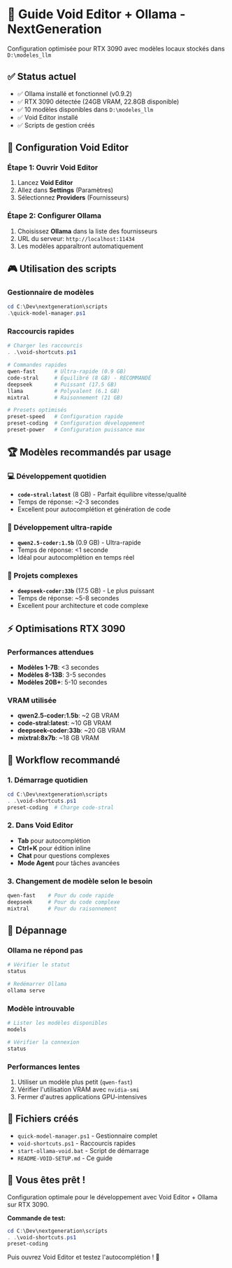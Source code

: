 # 🚀 Guide Void Editor + Ollama - NextGeneration

Configuration optimisée pour RTX 3090 avec modèles locaux stockés dans `D:\modeles_llm`

## ✅ Status actuel
- ✅ Ollama installé et fonctionnel (v0.9.2)
- ✅ RTX 3090 détectée (24GB VRAM, 22.8GB disponible)
- ✅ 10 modèles disponibles dans `D:\modeles_llm`
- ✅ Void Editor installé
- ✅ Scripts de gestion créés

## 🎯 Configuration Void Editor

### Étape 1: Ouvrir Void Editor
1. Lancez **Void Editor** 
2. Allez dans **Settings** (Paramètres)
3. Sélectionnez **Providers** (Fournisseurs)

### Étape 2: Configurer Ollama
1. Choisissez **Ollama** dans la liste des fournisseurs
2. URL du serveur: `http://localhost:11434`
3. Les modèles apparaîtront automatiquement

## 🎮 Utilisation des scripts

### Gestionnaire de modèles
```powershell
cd C:\Dev\nextgeneration\scripts
.\quick-model-manager.ps1
```

### Raccourcis rapides
```powershell
# Charger les raccourcis
. .\void-shortcuts.ps1

# Commandes rapides
qwen-fast      # Ultra-rapide (0.9 GB)
code-stral     # Équilibré (8 GB) - RECOMMANDÉ
deepseek       # Puissant (17.5 GB)
llama          # Polyvalent (6.1 GB)
mixtral        # Raisonnement (21 GB)

# Presets optimisés
preset-speed   # Configuration rapide
preset-coding  # Configuration développement
preset-power   # Configuration puissance max
```

## 🏆 Modèles recommandés par usage

### 💻 Développement quotidien
- **`code-stral:latest`** (8 GB) - Parfait équilibre vitesse/qualité
- Temps de réponse: ~2-3 secondes
- Excellent pour autocomplétion et génération de code

### 🚀 Développement ultra-rapide  
- **`qwen2.5-coder:1.5b`** (0.9 GB) - Ultra-rapide
- Temps de réponse: <1 seconde
- Idéal pour autocomplétion en temps réel

### 🧠 Projets complexes
- **`deepseek-coder:33b`** (17.5 GB) - Le plus puissant
- Temps de réponse: ~5-8 secondes
- Excellent pour architecture et code complexe

## ⚡ Optimisations RTX 3090

### Performances attendues
- **Modèles 1-7B**: <3 secondes
- **Modèles 8-13B**: 3-5 secondes  
- **Modèles 20B+**: 5-10 secondes

### VRAM utilisée
- **qwen2.5-coder:1.5b**: ~2 GB VRAM
- **code-stral:latest**: ~10 GB VRAM
- **deepseek-coder:33b**: ~20 GB VRAM
- **mixtral:8x7b**: ~18 GB VRAM

## 🎯 Workflow recommandé

### 1. Démarrage quotidien
```powershell
cd C:\Dev\nextgeneration\scripts
. .\void-shortcuts.ps1
preset-coding  # Charge code-stral
```

### 2. Dans Void Editor
- **Tab** pour autocomplétion
- **Ctrl+K** pour édition inline
- **Chat** pour questions complexes
- **Mode Agent** pour tâches avancées

### 3. Changement de modèle selon le besoin
```powershell
qwen-fast    # Pour du code rapide
deepseek     # Pour du code complexe
mixtral      # Pour du raisonnement
```

## 🔧 Dépannage

### Ollama ne répond pas
```powershell
# Vérifier le statut
status

# Redémarrer Ollama
ollama serve
```

### Modèle introuvable
```powershell
# Lister les modèles disponibles
models

# Vérifier la connexion
status
```

### Performances lentes
1. Utiliser un modèle plus petit (`qwen-fast`)
2. Vérifier l'utilisation VRAM avec `nvidia-smi`
3. Fermer d'autres applications GPU-intensives

## 📝 Fichiers créés

- `quick-model-manager.ps1` - Gestionnaire complet
- `void-shortcuts.ps1` - Raccourcis rapides
- `start-ollama-void.bat` - Script de démarrage
- `README-VOID-SETUP.md` - Ce guide

## 🎉 Vous êtes prêt !

Configuration optimale pour le développement avec Void Editor + Ollama sur RTX 3090.

**Commande de test:**
```powershell
cd C:\Dev\nextgeneration\scripts
. .\void-shortcuts.ps1
preset-coding
```

Puis ouvrez Void Editor et testez l'autocomplétion ! 🚀 